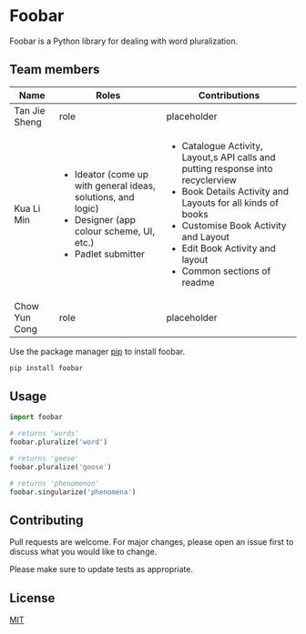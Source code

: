 # Foobar

Foobar is a Python library for dealing with word pluralization.

## Team members
| Name | Roles | Contributions |
|-|-|-|
| Tan Jie Sheng | role | placeholder |
| Kua Li Min | <ul><li>Ideator (come up with general ideas, solutions, and logic)</li><li>Designer (app colour scheme, UI, etc.)</li><li>Padlet submitter</li></ul> | <ul><li>Catalogue Activity, Layout,s API calls and putting response into recyclerview</li><li>Book Details Activity and Layouts for all kinds of books</li><li>Customise Book Activity and Layout</li><li>Edit Book Activity and layout</li><li>Common sections of readme</li></ul> |
| Chow Yun Cong | role | placeholder |


Use the package manager [pip](https://pip.pypa.io/en/stable/) to install foobar.

```bash
pip install foobar
```

## Usage

```python
import foobar

# returns 'words'
foobar.pluralize('word')

# returns 'geese'
foobar.pluralize('goose')

# returns 'phenomenon'
foobar.singularize('phenomena')
```

## Contributing
Pull requests are welcome. For major changes, please open an issue first to discuss what you would like to change.

Please make sure to update tests as appropriate.

## License
[MIT](https://choosealicense.com/licenses/mit/)

